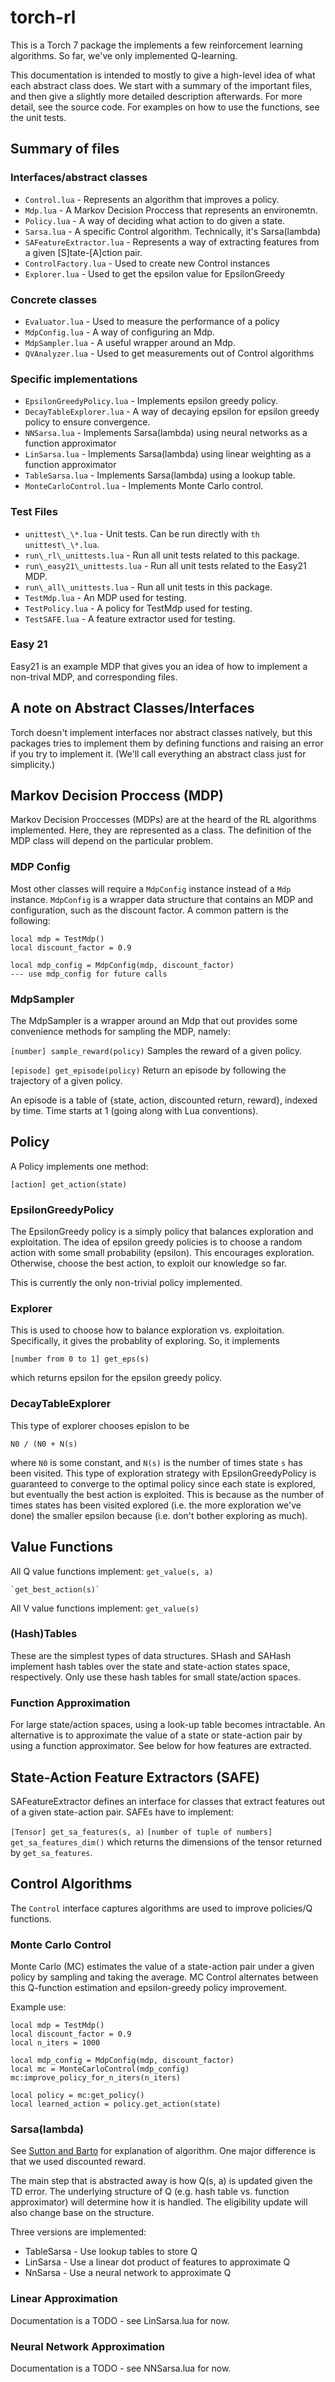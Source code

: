 # torch-rl
This is a Torch 7 package the implements a few reinforcement learning
algorithms. So far, we've only implemented Q-learning.

This documentation is intended to mostly to give a high-level idea of what each
abstract class does. We start with a summary of the important files, and then
give a slightly more detailed description afterwards. For more detail, see the
source code. For examples on how to use the functions, see the unit tests.

## Summary of files
### Interfaces/abstract classes
* `Control.lua` - Represents an algorithm that improves a policy.
* `Mdp.lua` - A Markov Decision Proccess that represents an environemtn.
* `Policy.lua` - A way of deciding what action to do given a state.
* `Sarsa.lua` - A specific Control algorithm. Technically, it's Sarsa(lambda)
* `SAFeatureExtractor.lua` - Represents a way of extracting features from a given
  [S]tate-[A]ction pair.
* `ControlFactory.lua` - Used to create new Control instances
* `Explorer.lua` - Used to get the epsilon value for EpsilonGreedy

### Concrete classes
* `Evaluator.lua` - Used to measure the performance of a policy
* `MdpConfig.lua` - A way of configuring an Mdp.
* `MdpSampler.lua` - A useful wrapper around an Mdp.
* `QVAnalyzer.lua` - Used to get measurements out of Control algorithms

### Specific implementations
* `EpsilonGreedyPolicy.lua` - Implements epsilon greedy policy.
* `DecayTableExplorer.lua` - A way of decaying epsilon for epsilon greedy policy
  to ensure convergence.
* `NNSarsa.lua` - Implements Sarsa(lambda) using neural networks as a function
  approximator
* `LinSarsa.lua` - Implements Sarsa(lambda) using linear weighting as a function
  approximator
* `TableSarsa.lua` - Implements Sarsa(lambda) using a lookup table.
* `MonteCarloControl.lua` - Implements Monte Carlo control.

### Test Files
* `unittest\_\*.lua` - Unit tests. Can be run directly with `th
unittest\_\*.lua`.
* `run\_rl\_unittests.lua` - Run all unit tests related to this package.
* `run\_easy21\_unittests.lua` - Run all unit tests related to the Easy21 MDP.
* `run\_all\_unittests.lua` - Run all unit tests in this package.
* `TestMdp.lua` - An MDP used for testing.
* `TestPolicy.lua` - A policy for TestMdp used for testing.
* `TestSAFE.lua` - A feature extractor used for testing.

### Easy 21
Easy21 is an example MDP that gives you an idea of how to implement a non-trival
MDP, and corresponding files.

## A note on Abstract Classes/Interfaces
Torch doesn't implement interfaces nor abstract classes natively, but this
packages tries to implement them by defining functions and raising an error if
you try to implement it. (We'll call everything an abstract class
just for simplicity.)

## Markov Decision Proccess (MDP)
Markov Decision Proccesses (MDPs) are at the heard of the RL algorithms
implemented. Here, they are represented as a class. The definition of the MDP
class will depend on the particular problem.

### MDP Config
Most other classes will require a `MdpConfig` instance instead of a `Mdp`
instance. `MdpConfig` is a wrapper data structure that contains an MDP and
configuration, such as the discount factor. A common pattern is the following:

```
local mdp = TestMdp()
local discount_factor = 0.9

local mdp_config = MdpConfig(mdp, discount_factor)
--- use mdp_config for future calls
```

### MdpSampler
The MdpSampler is a wrapper around an Mdp that out provides some convenience
methods for sampling the MDP, namely:

`[number] sample_reward(policy)`
    Samples the reward of a given policy.

`[episode] get_episode(policy)`
    Return an episode by following the trajectory of a given policy.

An episode is a table of {state, action, discounted return, reward}, indexed by
time. Time starts at 1 (going along with Lua conventions).

## Policy
A Policy implements one method:

`[action] get_action(state)`

### EpsilonGreedyPolicy
The EpsilonGreedy policy is a simply policy that balances exploration and
exploitation. The idea of epsilon greedy policies is to choose a random action
with some small probability (epsilon). This encourages exploration. Otherwise,
choose the best action, to exploit our knowledge so far.

This is currently the only non-trivial policy implemented.

### Explorer
This is used to choose how to balance exploration vs. exploitation.
Specifically, it gives the probablity of exploring. So, it implements

`[number from 0 to 1] get_eps(s)`

which returns epsilon for the epsilon greedy policy.

### DecayTableExplorer
This type of explorer chooses epislon to be

`N0 / (N0 + N(s)`

where `N0` is some constant, and `N(s)` is the number of times state `s` has
been visited. This type of exploration strategy with EpsilonGreedyPolicy is
guaranteed to converge to the optimal policy since each state is explored, but
eventually the best action is exploited. This is because as the number of times
states has been visited explored (i.e. the more exploration we've done) the
smaller epsilon because (i.e. don't bother exploring as much).

## Value Functions
All Q value functions implement:
    `get_value(s, a)`

    `get_best_action(s)`

All V value functions implement:
    `get_value(s)`

### (Hash)Tables
These are the simplest types of data structures. SHash and SAHash implement hash
tables over the state and state-action states space, respectively. Only use
these hash tables for small state/action spaces.

### Function Approximation
For large state/action spaces, using a look-up table becomes intractable. An
alternative is to approximate the value of a state or state-action pair by using
a function approximator. See below for how features are extracted.

## State-Action Feature Extractors (SAFE)
SAFeatureExtractor defines an interface for classes that extract features out of
a given state-action pair. SAFEs have to implement:

`[Tensor] get_sa_features(s, a)`
`[number of tuple of numbers] get_sa_features_dim()`
which returns the dimensions of the tensor returned by `get_sa_features`.

## Control Algorithms
The `Control` interface captures algorithms are used to improve policies/Q
functions.

### Monte Carlo Control
Monte Carlo (MC) estimates the value of a state-action pair under a given
policy by sampling and taking the average. MC Control alternates between this
Q-function estimation and epsilon-greedy policy improvement.

Example use:

```
local mdp = TestMdp()
local discount_factor = 0.9
local n_iters = 1000

local mdp_config = MdpConfig(mdp, discount_factor)
local mc = MonteCarloControl(mdp_config)
mc:improve_policy_for_n_iters(n_iters)

local policy = mc:get_policy()
local learned_action = policy.get_action(state)
```

### Sarsa(lambda)
See [Sutton and
Barto](https://webdocs.cs.ualberta.ca/~sutton/book/ebook/node77.html) for
explanation of algorithm. One major difference is that we used discounted
reward.

The main step that is abstracted away is how Q(s, a) is updated given the TD
error. The underlying structure of Q (e.g. hash table vs. function approximator)
will determine how it is handled. The eligibility update will also change base
on the structure.

Three versions are implemented:
* TableSarsa - Use lookup tables to store Q
* LinSarsa - Use a linear dot product of features to approximate Q
* NnSarsa - Use a neural network to approximate Q

### Linear Approximation
Documentation is a TODO - see LinSarsa.lua for now.

### Neural Network Approximation
Documentation is a TODO - see NNSarsa.lua for now.

